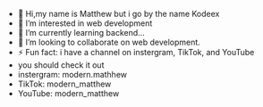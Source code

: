 - 👋 Hi,my name is Matthew but i go by the name Kodeex
- 👀 I’m interested in web development 
- 🌱 I’m currently learning backend...
- 💞️ I’m looking to collaborate on web development.
- ⚡ Fun fact: i have a channel on instergram, TikTok, and YouTube
- you should check it out
- instergram: modern.mathhew
- TikTok: modern_matthew
- YouTube: modern_matthew

<!---
Kodeex/Kodeex is a ✨ special ✨ repository because its `README.md` (this file) appears on your GitHub profile.
You can click the Preview link to take a look at your changes.
--->
